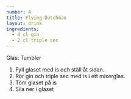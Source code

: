 ```yaml
---
number: 4
title: Flying Dutchman
layout: drink
ingredients: 
  - 4 cl gin
  - 2 cl triple sec
---
```


Glas: Tumbler

1) Fyll glaset med is och ställ åt sidan.  
2) Rör gin och triple sec med is i ett mixerglas.  
3) Töm glaset på is  
4) Sila ner i glaset  